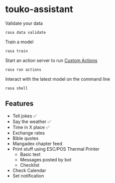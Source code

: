 # touko-assistant

Validate your data
```
rasa data validate
```

Train a model
```
rasa train
```

Start an action server to run [Custom Actions](https://rasa.com/docs/rasa/custom-actions)
```
rasa run actions
```

Interact with the latest model on the command line
```
rasa shell
```

## Features

- Tell jokes ✅  
- Say the weather ✅ 
- Time in X place ✅ 
- Exchange rates
- Bible quotes
- Mangadex chapter feed
- Print stuff using ESC/POS Thermal Printer
  - Basic text
  - Messages posted by bot
  - Checklist
- Check Calendar
- Set notification
